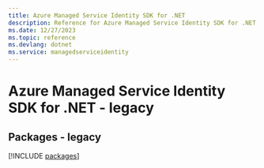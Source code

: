 ```yaml
---
title: Azure Managed Service Identity SDK for .NET
description: Reference for Azure Managed Service Identity SDK for .NET
ms.date: 12/27/2023
ms.topic: reference
ms.devlang: dotnet
ms.service: managedserviceidentity
---
```

# Azure Managed Service Identity SDK for .NET - legacy
## Packages - legacy
[!INCLUDE [packages](managed-service-identity-index.md)]